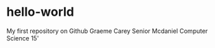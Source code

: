 hello-world
===========

My first repository on Github
Graeme Carey
Senior Mcdaniel
Computer Science 15'
